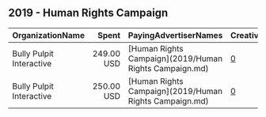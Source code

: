 ## 2019 - Human Rights Campaign 
|OrganizationName|Spent|PayingAdvertiserNames|CreativeUrls|Impressions|Genders|AgeBrackets|CountryCodes|BillingAddresses|CandidateBallotInformation|
|:---|---:|:---|:---|---:|:---|:---|:---|:---|:---|
|Bully Pulpit Interactive|249.00 USD|[Human Rights Campaign](2019/Human Rights Campaign.md)|[0](https://www.snap.com/political-ads/asset/2ad13fa175ea03240457381d47a04aced3d3bdfcd8e2c8249f87cdd2f5fe03c5?mediaType=png)|35,571||18+|united states|"1445 New York Ave NW,Washington,20005,US"||
|Bully Pulpit Interactive|250.00 USD|[Human Rights Campaign](2019/Human Rights Campaign.md)|[0](https://www.snap.com/political-ads/asset/a435e821993e5d185a7dc29fb8920737885d8853926c1d1be9657a2af899a087?mediaType=png)|35,847||18+|united states|"1445 New York Ave NW,Washington,20005,US"||
